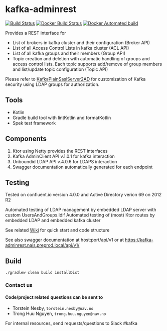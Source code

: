 # kafka-adminrest

[![Build Status](https://travis-ci.org/navikt/kafka-adminrest.svg?branch=master)](https://travis-ci.org/navikt/kafka-adminrest)
[![Docker Build Status](https://img.shields.io/docker/build/navikt/kafka-adminrest.svg)](https://hub.docker.com/r/navikt/kafka-adminrest/builds/)
[![Docker Automated build](https://img.shields.io/docker/automated/navikt/kafka-adminrest.svg)](https://hub.docker.com/r/navikt/kafka-adminrest/)


Provides a REST interface for 
- List of brokers in kafka cluster and their configuration (Broker API)
- List of all Access Control Lists in kafka cluster (ACL API)
- List of all kafka groups and their members (Group API)
- Topic creation and deletion with automatic handling of groups and access control lists. 
Each topic supports add/remove of group members and list/update topic configuration (Topic API)

Please refer to [KafkaPlainSaslServer2AD](https://github.com/navikt/KafkaPlainSaslServer2AD) for customization of 
Kafka security using LDAP groups for authorization.

## Tools
- Kotlin
- Gradle build tool with lintKotlin and formatKotlin
- Spek test framework

## Components

1. Ktor using Netty provides the REST interfaces
2. Kafka AdminClient API v.1.0.1 for kafka interaction
3. Unboundid LDAP API v.4.0.6 for LDAPS interaction
4. Swagger documentation automatically generated for each endpoint

## Testing

Tested on confluent.io version 4.0.0 and Active Directory verion 69 on 2012 R2

Automated testing of LDAP management by embedded LDAP server with custom UsersAndGroups.ldif
Automated testing of (most) Ktor routes by embedded LDAP and embedded kafka cluster 

See related [Wiki](https://github.com/navikt/kafka-adminrest/wiki) for quick start and code structure

See also swagger documentation at host:port/api/v1 or at https://kafka-adminrest.nais.preprod.local/api/v1/

## Build 

```
./gradlew clean build installDist
```
### Contact us
#### Code/project related questions can be sent to 
* Torstein Nesby, `torstein.nesby@nav.no`
* Trong Huu Nguyen, `trong.huu.nguyen@nav.no`

For internal resources, send requests/questions to Slack #kafka
